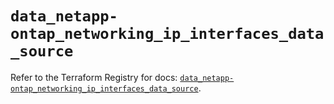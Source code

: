 # `data_netapp-ontap_networking_ip_interfaces_data_source`

Refer to the Terraform Registry for docs: [`data_netapp-ontap_networking_ip_interfaces_data_source`](https://registry.terraform.io/providers/netapp/netapp-ontap/2.3.0/docs/data-sources/networking_ip_interfaces_data_source).
